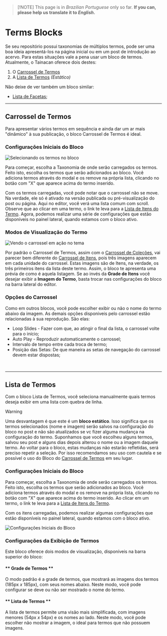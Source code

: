 > [!NOTE] This page is in *Brazilian Portuguese* only so far. **If you can, please help us translate it to *English*.**

# Terms Blocks

Se seu repositório possui taxonomias de múltiplos termos, pode ser uma boa ideia apresentá-los na página inicial ou em um post de introdução ao acervo. Para estas situações vale a pena usar um bloco de termos. Atualmente, o Tainacan oferece dois destes:

1. O [Carrossel de Termos](#carrossel-de-termos)
2. A [Lista de Termos](#lista-de-termos) *(Estático)*

Não deixe de ver também um bloco similar:

* [Lista de Facetas](/pt-br/blocks-facets#lista-de-facetas);

---------


## Carrossel de Termos

Para apresentar vários termos em sequência e ainda dar um ar mais "dinâmico" à sua publicação, o bloco Carrossel de Termos é ideal. 

### Configurações Iniciais do Bloco

![Selecionando os termos no bloco](/pt-br/_assets/gifs/blocks-terms-carousel-1.gif)

Para começar, escolha a Taxonomia de onde serão carregados os termos. Feito isto, escolha os termos que serão adicionados ao bloco. Você adiciona termos através do modal e os remove na própria lista, clicando no botão com "X" que aparece acima do termo inserido.

Com os termos carregadas, você pode notar que o carrossel não se move. Na verdade, ele só é ativado na versão publicada ou pré-visualização do post ou página. Aqui no editor, você verá uma lista comum com scroll. Observe que ao clicar em uma termo, o link te leva para a [Lista de Itens do Termo](/pt-br/tainacan-pages#páginas-de-itens-de-um-termo). Agora, podemos realizar uma série de configurações que estão disponíveis no painel lateral, quando estamos com o bloco ativo. 

### Modos de Visualização do Termo

![Vendo o carrossel em ação no tema](/pt-br/_assets/gifs/blocks-terms-carousel-2.gif)

Por padrão o Carrossel de Termos, assim com o [Carrossel de Coleções](/pt-br/blocks-collections#carrossel-de-coleções), vai parecer bem diferente do [Carrossel de Itens](/pt-br/blocks-items#carrossel-de-itens), pois três imagens aparecem em cada unidade do carrossel. Estas imagens são de Itens, na verdade, os três primeiros itens da lista deste termo. Assim, o bloco te apresenta uma prévia de como é aquela listagem. Se ao invés da **Grade de Itens** você desejar exibir a **Imagem do Termo**, basta trocar nas configurações do bloco na barra lateral do editor.

### Opções do Carrossel

Como em outros blocos, você pode escolher exibir ou não o nome do termo abaixo da imagem. As demais opções disponiveis pelo carrossel estão relacionadas à sua reprodução. São elas:

* Loop Slides - Fazer com que, ao atingir o final da lista, o carrossel volte para o início;
* Auto Play - Reproduzir automaticamente o carrossel;
* Intervalo de tempo entre cada troca de termo;
* Posição das Setas: De que maneira as setas de navegação do carrossel devem estar dispostas;

<br>

---------


## Lista de Termos

Com o bloco Lista de Termos, você seleciona manualmente quais termos deseja exibir em uma lista com quebra de linha. 

> [!WARNING]
> Uma desvantagem é que este é um **bloco estático**. Isso significa que os termos selecionados (nome e imagem) serão salvos na configuração do bloco no post e não são atualizados se vc fizer alguma mudança na configuração do termo. Suponhamos que você escolheu alguns termos, salvou seu post e alguns dias depois alterou o nome ou a imagem daquele termo. Ao voltar para o bloco, estas mudanças não estarão refletidas, será preciso repetir a seleção. Por isso recomendamos seu uso com cautela e se possível o uso do Bloco do [Carrossel de Termos](#carrossel-de-termos) em seu lugar.

### Configurações Iniciais do Bloco

Para começar, escolha a Taxonomia de onde serão carregados os termos. Feito isto, escolha os termos que serão adicionados ao bloco. Você adiciona termos através do modal e os remove na própria lista, clicando no botão com "X" que aparece acima do termo inserido. Ao clicar em um termo, o link te leva para a [Lista de Itens do Termo](/pt-br/tainacan-pages#páginas-de-itens-de-um-termo).

Com os itens carregadas, podemos realizar algumas configurações que estão disponíveis no painel lateral, quando estamos com o bloco ativo. 

![Configurações Iniciais do Bloco](/pt-br/_assets/gifs/blocks-terms-list-1.gif)

### Configurações da Exibição de Termos

Este bloco oferece dois modos de visualização, disponíveis na barra superior do bloco:

<!-- tabs:start -->

#### ** Grade de Termos **

O modo padrão é a grade de termos, que mostrará as imagens dos termos (185px _x_ 185px), com seus nomes abaixo. Neste modo, você pode configurar se deve ou não ser mostrado o nome do termo.

#### ** Lista de Termos **

A lista de termos permite uma visão mais simplificada, com imagens menores (54px _x_ 54px) e os nomes ao lado. Neste modo, você pode escolher não mostrar a imagem, o ideal para termos que não possuem imagens. 

<!-- tabs:end -->